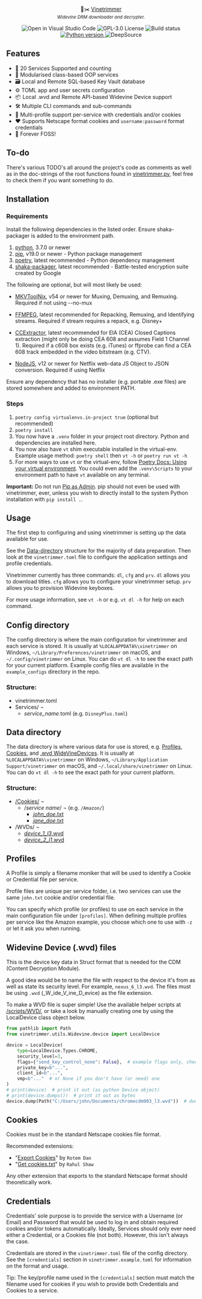 <p align="center">
    🍃✂️ <a href="https://github.com/WVDUMP/vinetrimmer">Vinetrimmer</a>
    <br/>
    <sup><em>Widevine DRM downloader and decrypter.</em></sup>
</p>

<p align="center">
    <img src="https://open.vscode.dev/badges/open-in-vscode.svg" alt="Open in Visual Studio Code"/>
    </a>
    <img src="https://img.shields.io/badge/license-GPL--3.0-orange" alt="GPL-3.0 License">
    </a>
    <img src="https://github.com/WVDUMP/vinetrimmer/actions/workflows/build.yml/badge.svg" alt="Build status">
    </a>
    <a href="https://python.org">
        <img src="https://img.shields.io/badge/python-3.7%2B-informational" alt="Python version">
    </a>
    <img src="https://deepsource.io/gh/WVDUMP/vinetrimmer.svg/?label=active+issues" alt="DeepSource">
    </a>
</p>

## Features

- 🎉 20 Services Supported and counting
- 🧩 Modularised class-based OOP services
- 🗃️ Local and Remote SQL-based Key Vault database
- ⚙️ TOML app and user secrets configuration
- 📦 Local .wvd and Remote API-based Widevine Device support
- 🛠️ Multiple CLI commands and sub-commands
- 👥 Multi-profile support per-service with credentials and/or cookies
- ❤️ Supports Netscape format cookies and `username:password` format credentials
- 🤘 Forever FOSS!

## To-do

There's various TODO's all around the project's code as comments as well as in the doc-strings of the root functions
found in [vinetrimmer.py](vinetrimmer/vinetrimmer.py), feel free to check them if you want something to do.

## Installation

### Requirements

Install the following dependencies in the listed order. Ensure shaka-packager is added to the environment path.

1. [python], 3.7.0 or newer
2. [pip], v19.0 or newer - Python package management
3. [poetry], latest recommended - Python dependency management
4. [shaka-packager], latest recommended - Battle-tested encryption suite created by Google

  [python]: <https://python.org>
  [pip]: <https://pip.pypa.io/en/stable/installing>
  [poetry]: <https://python-poetry.org/docs/#installation>
  [shaka-packager]: <https://github.com/google/shaka-packager/releases/latest>

The following are optional, but will most likely be used:

- [MKVToolNix], v54 or newer for Muxing, Demuxing, and Remuxing.
  Required if not using --no-mux
- [FFMPEG], latest recommended for Repacking, Remuxing, and Identifying streams.
  Required if stream requires a repack, e.g. Disney+
- [CCExtractor], latest recommended for EIA (CEA) Closed Captions extraction (might only be doing CEA 608 and assumes Field 1 Channel 1).
  Required if a c608 box exists (e.g. iTunes) or ffprobe can find a CEA 608 track embedded in the video bitstream (e.g. CTV).
- [NodeJS], v12 or newer for Netflix web-data JS Object to JSON conversion.
  Required if using Netflix

  [MKVToolNix]: <https://mkvtoolnix.download/downloads.html>
  [FFMPEG]: <https://fmpeg.org>
  [CCExtractor]: <https://github.com/CCExtractor/ccextractor>
  [NodeJS]: <https://nodejs.org>

Ensure any dependency that has no installer (e.g. portable .exe files) are stored somewhere and added to environment PATH.

### Steps

1. `poetry config virtualenvs.in-project true` (optional but recommended)
2. `poetry install`
3. You now have a `.venv` folder in your project root directory. Python and dependencies are installed here.
4. You now also have `vt` shim executable installed in the virtual-env.
   Example usage method: `poetry shell` then `vt -h` or `poetry run vt -h`
5. For more ways to use `vt` or the virtual-env, follow [Poetry Docs: Using your virtual environment].
   You could even add the `.venv\Scripts` to your environment path to have `vt` available on any terminal.

  [Poetry Docs: Using your virtual environment]: <https://python-poetry.org/docs/basic-usage/#using-your-virtual-environment>

**Important:** Do not run [Pip as Admin]. pip should not even be used with vinetrimmer, ever, unless you wish to directly install to
the system Python installation with `pip install .`.

  [Pip as Admin]: <https://WVDUMP.github.io/VSGAN/pip-as-admin>

## Usage

The first step to configuring and using vinetrimmer is setting up the data available for use.

See the [Data-directory](#data-directory-data) structure for the majority of data preparation. Then look at the
`vinetrimmer.toml` file to configure the application settings and profile credentials.

Vinetrimmer currently has three commands: `dl`, `cfg` and `prv`. `dl` allows you to download titles. `cfg` allows you to
configure your vinetrimmer setup. `prv` allows you to provision Widevine keyboxes.

For more usage information, see `vt -h` or e.g. `vt dl -h` for help on each command.

## Config directory

The config directory is where the main configuration for vinetrimmer and each service is stored.
It is usually at `%LOCALAPPDATA%\vinetrimmer` on Windows, `~/Library/Preferences/vinetrimmer` on macOS,
and `~/.config/vinetrimmer` on Linux. You can do `vt dl -h` to see the exact path for your current platform.
Example config files are available in the `example_configs` directory in the repo.

### Structure:

-   vinetrimmer.toml
-   Services/ ¬
    -   _service_name_.toml (e.g. `DisneyPlus.toml`)


## Data directory

The data directory is where various data for use is stored, e.g. [Profiles](#profiles), [Cookies](#cookies), and
[.wvd WideVineDevices](#widevine-device-wvd-files). It is usually at `%LOCALAPPDATA%\vinetrimmer` on Windows,
`~/Library/Application Support/vinetrimmer` on macOS, and `~/.local/share/vinetrimmer` on Linux. You can do
`vt dl -h` to see the exact path for your current platform.

### Structure:

-   [/Cookies/](#cookies) ¬
    -   /_service name_/ ¬ (e.g. `/Amazon/`)
        -   [_john_doe_.txt](#profiles)
        -   [_jane_doe_.txt](#profiles)
-   /WVDs/ ¬
    -   [_device_1_l3_.wvd](#widevine-device-wvd-files)
    -   [_device_2_l1_.wvd](#widevine-device-wvd-files)

## Profiles

A Profile is simply a filename moniker that will be used to identify a Cookie or Credential file per service.

Profile files are unique per service folder, i.e. two services can use the same `john.txt` cookie and/or credential
file.

You can specify which profile (or profiles) to use on each service in the main configuration file under `[profiles]`.
When defining multiple profiles per service like the Amazon example, you choose which one to use with `-z` or let it
ask you when running.

## Widevine Device (.wvd) files

This is the device key data in Struct format that is needed for the CDM (Content Decryption Module).

A good idea would be to name the file with respect to the device it's from as well as state its security level.
For example, `nexus_6_l3.wvd`. The files must be using `.wvd` (\_W_ide_V_ine_D_evice) as the file extension.

To make a WVD file is super simple! Use the available helper scripts at [/scripts/WVD/](/scripts/WVD), or take a look
by manually creating one by using the LocalDevice class object below.

```py
from pathlib import Path
from vinetrimmer.utils.Widevine.device import LocalDevice

device = LocalDevice(
    type=LocalDevice.Types.CHROME,
    security_level=3,
    flags={"send_key_control_none": False},  # example flags only, check struct in LocalDevice() to see flags
    private_key=b"...",
    client_id=b"...",
    vmp=b"..."  # or None if you don't have (or need) one
)
# print(device)  # print it out (as python Device object)
# print(device.dumps())  # print it out as bytes
device.dump(Path("C:/Users/john/Documents/chromecdm903_l3.wvd"))  # dump it to a file
```

## Cookies

Cookies must be in the standard Netscape cookies file format. 

Recommended extensions:

- "[Export Cookies](https://addons.mozilla.org/addon/export-cookies-txt)" by `Rotem Dan`
- "[Get cookies.txt](https://chrome.google.com/webstore/detail/bgaddhkoddajcdgocldbbfleckgcbcid)" by `Rahul Shaw`

Any other extension that exports to the standard Netscape format should theoretically work.

## Credentials

Credentials' sole purpose is to provide the service with a Username (or Email) and Password that would be used to
log in and obtain required cookies and/or tokens automatically. Ideally, Services should only ever need either a
Credential, or a Cookies file (not both). However, this isn't always the case.

Credentials are stored in the `vinetrimmer.toml` file of the config directory. See the `[credentials]` section
in `vinetrimmer.example.toml` for information on the format and usage.

Tip: The key/profile name used in the `[credentials]` section must match the filename used for cookies
     if you wish to provide both Credentials and Cookies to a service.


